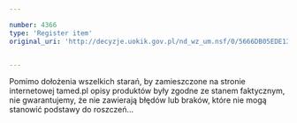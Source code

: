 ```yaml
---

number: 4366
type: 'Register item'
original_uri: 'http://decyzje.uokik.gov.pl/nd_wz_um.nsf/0/5666DB05EDE13D51C1257B34002F7B33?OpenDocument'


---
```


Pomimo dołożenia wszelkich starań, by zamieszczone na stronie internetowej tamed.pl opisy produktów były zgodne ze stanem faktycznym, nie gwarantujemy, że nie zawierają błędów lub braków, które nie mogą stanowić podstawy do roszczeń...
